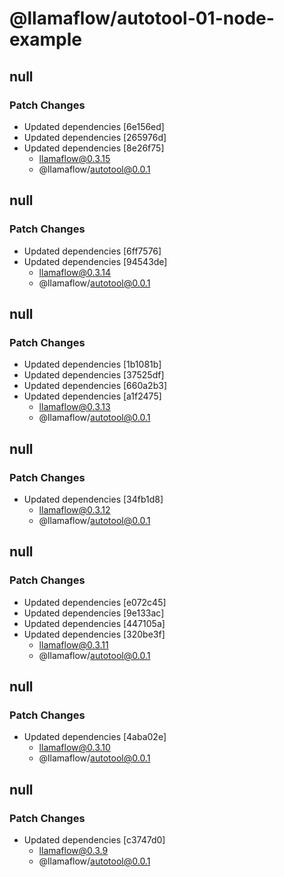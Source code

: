 # @llamaflow/autotool-01-node-example

## null

### Patch Changes

- Updated dependencies [6e156ed]
- Updated dependencies [265976d]
- Updated dependencies [8e26f75]
  - llamaflow@0.3.15
  - @llamaflow/autotool@0.0.1

## null

### Patch Changes

- Updated dependencies [6ff7576]
- Updated dependencies [94543de]
  - llamaflow@0.3.14
  - @llamaflow/autotool@0.0.1

## null

### Patch Changes

- Updated dependencies [1b1081b]
- Updated dependencies [37525df]
- Updated dependencies [660a2b3]
- Updated dependencies [a1f2475]
  - llamaflow@0.3.13
  - @llamaflow/autotool@0.0.1

## null

### Patch Changes

- Updated dependencies [34fb1d8]
  - llamaflow@0.3.12
  - @llamaflow/autotool@0.0.1

## null

### Patch Changes

- Updated dependencies [e072c45]
- Updated dependencies [9e133ac]
- Updated dependencies [447105a]
- Updated dependencies [320be3f]
  - llamaflow@0.3.11
  - @llamaflow/autotool@0.0.1

## null

### Patch Changes

- Updated dependencies [4aba02e]
  - llamaflow@0.3.10
  - @llamaflow/autotool@0.0.1

## null

### Patch Changes

- Updated dependencies [c3747d0]
  - llamaflow@0.3.9
  - @llamaflow/autotool@0.0.1
